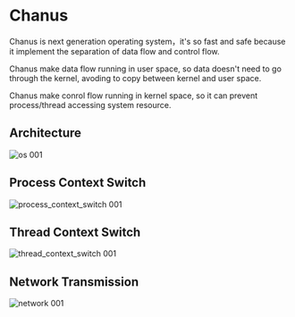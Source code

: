 # Chanus
Chanus is next generation operating system，it's so fast and safe because it implement the separation of data flow and control flow. 

Chanus make data flow running in user space, so data doesn't need to go through the kernel, avoding to copy between kernel and user space.

Chanus make conrol flow running in kernel space, so it can prevent process/thread accessing system resource.

## Architecture
![os 001](https://user-images.githubusercontent.com/1735799/186941620-7484453a-65a6-44dc-af30-121f347dc380.jpeg)

## Process Context Switch
![process_context_switch 001](https://user-images.githubusercontent.com/1735799/187062410-2c20941f-07a3-411d-ad22-e9da1e38cab5.jpeg)

## Thread Context Switch
![thread_context_switch 001](https://user-images.githubusercontent.com/1735799/187062345-a204d19b-e793-4788-a11a-16b53cd44d5d.jpeg)

## Network Transmission
![network 001](https://user-images.githubusercontent.com/1735799/187063682-c753e2b6-2764-439f-bf53-8aa16e5d3d40.jpeg)









